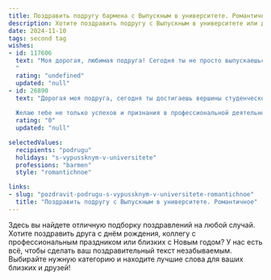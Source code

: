 ```yaml
---
title: Поздравить подругу бармена с Выпускным в университете. Романтичное
description: Хотите поздравить подругу с Выпускным в университете или другим праздником? Наш ИИ создаст незабываемое поздравление, а вы обязательно выделитесь среди других.  
date: 2024-11-10
tags: second tag
wishes:
- id: 117606
  text: "Моя дорогая, любимая подруга! Сегодня ты не просто выпускаешься из университета, сегодня начинается твоя яркая, самостоятельная жизнь, наполненная ароматом успеха и блеском твоих достижений!  Твой талант,  твоя лёгкость и обаяние,  твоя  способность создавать волшебство за барной стойкой – всё это  завораживает и вдохновляет. Пусть каждый твой коктейль будет шедевром, а каждый день – праздником, полным любви, радости и  незабываемых мгновений.  С огромной любовью и гордостью за тебя!  С выпускным!
  "
  rating: "undefined"
  updated: "null"
- id: 26890
  text: "Дорогая моя подруга, сегодня ты достигаешь вершины студенческой жизни, и я с радостью поздравляю тебя с этим великим событием – твоим выпускным! Ты, с её блеском в глазах и улыбкой, которая способна осветить даже самые темные ночи, стала настоящим мастером своего дела. Пусть твоя профессия бармена будет не только источником вдохновения, но и тем местом, где каждый напиток станет символом твоего творчества и гостеприимства.
  
  Желаю тебе не только успехов и признания в профессиональной деятельности, но и чтобы каждый день приносил новые радости и открытия. Пусть твоя жизнь наполнится яркими красками, как самые изысканные коктейли, которые ты создаешь. С днем выпуска, моя прекрасная и талантливая подруга! Ты это заслужила, и я горжусь тобой!"
  rating: "0"
  updated: "null"

selectedValues:
  recipients: "podrugu"
  holidays: "s-vypussknym-v-universitete"
  professions: "barmen"
  style: "romantichnoe"

links:
- slug: "pozdravit-podrugu-s-vypussknym-v-universitete-romantichnoe"
  title: "Поздравить подругу с Выпускным в университете. Романтичное"
---
```


Здесь вы найдете отличную подборку поздравлений на любой случай. 
Хотите поздравить друга с днём рождения, коллегу с профессиональным праздником или близких с Новым годом? У нас есть всё, чтобы сделать ваш поздравительный текст незабываемым. Выбирайте нужную категорию и находите лучшие слова для ваших близких и друзей!
